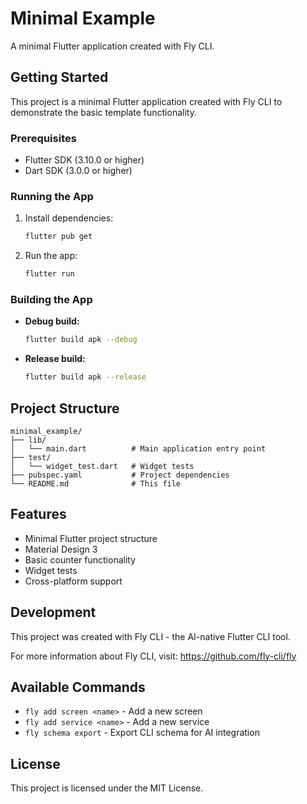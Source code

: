 # Minimal Example

A minimal Flutter application created with Fly CLI.

## Getting Started

This project is a minimal Flutter application created with Fly CLI to demonstrate the basic template functionality.

### Prerequisites

- Flutter SDK (3.10.0 or higher)
- Dart SDK (3.0.0 or higher)

### Running the App

1. Install dependencies:
   ```bash
   flutter pub get
   ```

2. Run the app:
   ```bash
   flutter run
   ```

### Building the App

- **Debug build:**
  ```bash
  flutter build apk --debug
   ```

- **Release build:**
  ```bash
  flutter build apk --release
   ```

## Project Structure

```
minimal_example/
├── lib/
│   └── main.dart          # Main application entry point
├── test/
│   └── widget_test.dart   # Widget tests
├── pubspec.yaml           # Project dependencies
└── README.md              # This file
```

## Features

- Minimal Flutter project structure
- Material Design 3
- Basic counter functionality
- Widget tests
- Cross-platform support

## Development

This project was created with Fly CLI - the AI-native Flutter CLI tool.

For more information about Fly CLI, visit: https://github.com/fly-cli/fly

## Available Commands

- `fly add screen <name>` - Add a new screen
- `fly add service <name>` - Add a new service
- `fly schema export` - Export CLI schema for AI integration

## License

This project is licensed under the MIT License.
